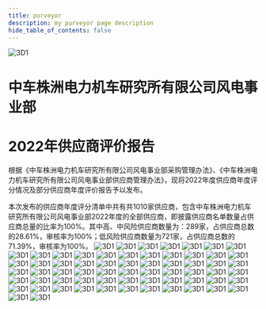 ```yaml
---
title: purveyor
description: my purveyor page description
hide_table_of_contents: false
---
```

![3D1](../../docs/img/东阳/logo_中车.png)
# 中车株洲电力机车研究所有限公司风电事业部
# 2022年供应商评价报告
根据《中车株洲电力机车研究所有限公司风电事业部采购管理办法》、《中车株洲电力机车研究所有限公司风电事业部供应商管理办法》，现将2022年度供应商年度评分情况及部分供应商年度评价报告予以发布。



本次发布的供应商年度评分清单中共有共1010家供应商，包含中车株洲电力机车研究所有限公司风电事业部2022年度的全部供应商，即披露供应商名单数量占供应商总量的比率为100%。其中高、中风险供应商数量为：289家，占供应商总数的28.61%，审核率为100%；低风险供应商数量为721家，占供应商总数的71.39%，审核率为100%。
![3D1](../../docs/img/东阳/1评价表%20(1).png)
![3D1](../../docs/img/东阳/1评价表%20(2).png)
![3D1](../../docs/img/东阳/1评价表%20(3).png)
![3D1](../../docs/img/东阳/1评价表%20(4).png)
![3D1](../../docs/img/东阳/1评价表%20(5).png)
![3D1](../../docs/img/东阳/1评价表%20(6).png)
![3D1](../../docs/img/东阳/1评价表%20(7).png)
![3D1](../../docs/img/东阳/1评价表%20(8).png)
![3D1](../../docs/img/东阳/1评价表%20(9).png)
![3D1](../../docs/img/东阳/1评价表%20(10).png)
![3D1](../../docs/img/东阳/1评价表%20(11).png)
![3D1](../../docs/img/东阳/1评价表%20(12).png)
![3D1](../../docs/img/东阳/1评价表%20(13).png)
![3D1](../../docs/img/东阳/1评价表%20(14).png)
![3D1](../../docs/img/东阳/1评价表%20(15).png)
![3D1](../../docs/img/东阳/1评价表%20(16).png)
![3D1](../../docs/img/东阳/1评价表%20(17).png)
![3D1](../../docs/img/东阳/1评价表%20(18).png)
![3D1](../../docs/img/东阳/1评价表%20(19).png)
![3D1](../../docs/img/东阳/1评价表%20(20).png)
![3D1](../../docs/img/东阳/1评价表%20(21).png)
![3D1](../../docs/img/东阳/1评价表%20(22).png)
![3D1](../../docs/img/东阳/1评价表%20(23).png)
![3D1](../../docs/img/东阳/1评价表%20(24).png)
![3D1](../../docs/img/东阳/1评价表%20(25).png)
![3D1](../../docs/img/东阳/1评价表%20(26).png)
![3D1](../../docs/img/东阳/1评价表%20(27).png)
![3D1](../../docs/img/东阳/1评价表%20(28).png)
![3D1](../../docs/img/东阳/1评价表%20(29).png)
![3D1](../../docs/img/东阳/1评价表%20(30).png)
![3D1](../../docs/img/东阳/1评价表%20(31).png)
![3D1](../../docs/img/东阳/1评价表%20(32).png)
![3D1](../../docs/img/东阳/1评价表%20(33).png)
![3D1](../../docs/img/东阳/1评价表%20(34).png)
![3D1](../../docs/img/东阳/1评价表%20(35).png)
![3D1](../../docs/img/东阳/1评价表%20(36).png)
![3D1](../../docs/img/东阳/1评价表%20(37).png)
![3D1](../../docs/img/东阳/1评价表%20(38).png)
![3D1](../../docs/img/东阳/1评价表%20(39).png)
![3D1](../../docs/img/东阳/1评价表%20(40).png)
![3D1](../../docs/img/东阳/1评价表%20(41).png)
![3D1](../../docs/img/东阳/1评价表%20(42).png)
![3D1](../../docs/img/东阳/1评价表%20(43).png)
![3D1](../../docs/img/东阳/2评价报告%20(1).png)
![3D1](../../docs/img/东阳/2评价报告%20(2).png)
![3D1](../../docs/img/东阳/2评价报告%20(3).png)
![3D1](../../docs/img/东阳/2评价报告%20(4).png)
![3D1](../../docs/img/东阳/2评价报告%20(5).png)
![3D1](../../docs/img/东阳/2评价报告%20(6).png)
![3D1](../../docs/img/东阳/2评价报告%20(7).png)
![3D1](../../docs/img/东阳/2评价报告%20(8).png)
![3D1](../../docs/img/东阳/2评价报告%20(9).png)
![3D1](../../docs/img/东阳/2评价报告%20(10).png)
![3D1](../../docs/img/东阳/2评价报告%20(11).png)
![3D1](../../docs/img/东阳/2评价报告%20(12).png)
![3D1](../../docs/img/东阳/2评价报告%20(13).png)
![3D1](../../docs/img/东阳/2评价报告%20(14).png)
![3D1](../../docs/img/东阳/2评价报告%20(15).png)
![3D1](../../docs/img/东阳/2评价报告%20(16).png)
![3D1](../../docs/img/东阳/2评价报告%20(17).png)
![3D1](../../docs/img/东阳/2评价报告%20(18).png)
![3D1](../../docs/img/东阳/2评价报告%20(19).png)
![3D1](../../docs/img/东阳/2评价报告%20(20).png)
![3D1](../../docs/img/东阳/2评价报告%20(21).png)

